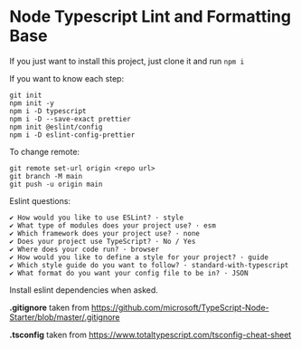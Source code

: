 # Node Typescript Lint and Formatting Base

If you just want to install this project, just clone it and run `npm i`

If you want to know each step:

```
git init
npm init -y
npm i -D typescript
npm i -D --save-exact prettier
npm init @eslint/config
npm i -D eslint-config-prettier
```

To change remote:

```
git remote set-url origin <repo url>
git branch -M main
git push -u origin main
```

Eslint questions:

```
✔ How would you like to use ESLint? · style
✔ What type of modules does your project use? · esm
✔ Which framework does your project use? · none
✔ Does your project use TypeScript? · No / Yes
✔ Where does your code run? · browser
✔ How would you like to define a style for your project? · guide
✔ Which style guide do you want to follow? · standard-with-typescript
✔ What format do you want your config file to be in? · JSON
```

Install eslint dependencies when asked.

**.gitignore** taken from https://github.com/microsoft/TypeScript-Node-Starter/blob/master/.gitignore

**.tsconfig** taken from https://www.totaltypescript.com/tsconfig-cheat-sheet
